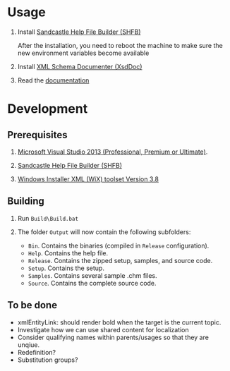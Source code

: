 # Usage

 1. Install [Sandcastle Help File Builder (SHFB)][shfb]

    After the installation, you need to reboot the machine
    to make sure the new environment variables become
    available

 2. Install [XML Schema Documenter (XsdDoc)][xsddoc]

 3. Read the [documentation][docs]

# Development

## Prerequisites

 1. [Microsoft Visual Studio 2013 (Professional, Premium or Ultimate)][vs].

 2. [Sandcastle Help File Builder (SHFB)][shfb]
   
 3. [Windows Installer XML (WiX) toolset Version 3.8][wix]
  
## Building

1. Run `Build\Build.bat`

2. The folder `Output` will now contain the following subfolders:
   - `Bin`. Contains the binaries (compiled in `Release` configuration).
   - `Help`. Contains the  help file.
   - `Release`. Contains the zipped setup, samples, and source code.
   - `Setup`. Contains the setup.   
   - `Samples`. Contains several sample .chm files.
   - `Source`. Contains the complete source code.

[shfb]: http://shfb.codeplex.com/releases
[xsddoc]: http://xsddoc.codeplex.com/releases
[docs]: http://xsddoc.codeplex.com/documentation
[vs]: http://msdn.microsoft.com/en-us/vstudio/default.aspx
[wix]: http://wix.codeplex.com/releases/view/115492

## To be done

- xmlEntityLink: should render bold when the target is the current topic.
- Investigate how we can use shared content for localization
- Consider qualifying names within parents/usages so that they are unqiue.
- Redefinition?
- Substitution groups?